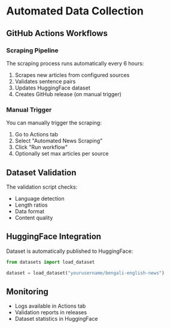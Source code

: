 # Automated Data Collection

## GitHub Actions Workflows

### Scraping Pipeline

The scraping process runs automatically every 6 hours:

1. Scrapes new articles from configured sources
2. Validates sentence pairs
3. Updates HuggingFace dataset
4. Creates GitHub release (on manual trigger)

### Manual Trigger

You can manually trigger the scraping:

1. Go to Actions tab
2. Select "Automated News Scraping"
3. Click "Run workflow"
4. Optionally set max articles per source

## Dataset Validation

The validation script checks:

- Language detection
- Length ratios
- Data format
- Content quality

## HuggingFace Integration

Dataset is automatically published to HuggingFace:

```python
from datasets import load_dataset

dataset = load_dataset("yourusername/bengali-english-news")
```

## Monitoring

- Logs available in Actions tab
- Validation reports in releases
- Dataset statistics in HuggingFace
